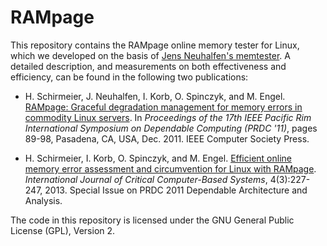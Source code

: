 # RAMpage

This repository contains the RAMpage online memory tester for Linux, which we
developed on the basis of
[Jens Neuhalfen's memtester](https://github.com/neuhalje/kernel-memtest).
A detailed description, and measurements on both effectiveness and efficiency,
can be found in the following two publications:

* H. Schirmeier, J. Neuhalfen, I. Korb, O. Spinczyk, and M. Engel.
  [RAMpage: Graceful degradation management for memory errors in commodity
  Linux servers](http://danceos.org/publications/PRDC-2011-Schirmeier.pdf).
  In *Proceedings of the 17th IEEE Pacific Rim International Symposium on
  Dependable Computing (PRDC '11)*, pages 89-98, Pasadena, CA, USA, Dec. 2011.
  IEEE Computer Society Press.

* H. Schirmeier, I. Korb, O. Spinczyk, and M. Engel. [Efficient online memory
  error assessment and circumvention for Linux with
  RAMpage](http://danceos.org/publications/IJCCBS-2013-Schirmeier.pdf).
  *International Journal of Critical Computer-Based Systems*,
  4(3):227-247, 2013.  Special Issue on PRDC 2011 Dependable Architecture and
  Analysis.

The code in this repository is licensed under the GNU General Public License
(GPL), Version 2.

